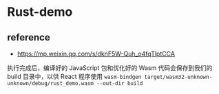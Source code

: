 # Rust-demo

## reference

* <https://mp.weixin.qq.com/s/dknF5W-Quh_o4fqTlptCCA>


执行完成后，编译好的 JavaScript 包和优化好的 Wasm 代码会保存到我们的 build 目录中，以供 React 程序使用
`wasm-bindgen target/wasm32-unknown-unknown/debug/rust_demo.wasm --out-dir build`